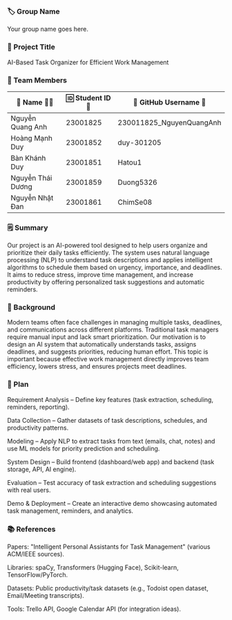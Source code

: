 ### 🏷️ Group Name

Your group name goes here.

### 📝 Project Title

AI-Based Task Organizer for Efficient Work Management

### 👥 Team Members


| 👤 Name 🧑‍🎓      | 🆔 Student ID 🧾   | 🐙 GitHub Username 🔗   |
| ---------------- | ------------------- | ------------------------ |
| Nguyễn Quang Anh | 23001825            | 230011825_NguyenQuangAnh |
| Hoàng Mạnh Duy   | 23001852            | duy-301205               |
| Bàn Khánh Duy    | 23001851            | Hatou1                   |
| Nguyễn Thái Dương| 23001859            | Duong5326                |
| Nguyễn Nhật Đan  | 23001861            | ChimSe08                 |
### 🗒️ Summary

Our project is an AI-powered tool designed to help users organize and prioritize their daily tasks efficiently. The system uses natural language processing (NLP) to understand task descriptions and applies intelligent algorithms to schedule them based on urgency, importance, and deadlines. It aims to reduce stress, improve time management, and increase productivity by offering personalized task suggestions and automatic reminders.

### 🎯 Background

Modern teams often face challenges in managing multiple tasks, deadlines, and communications across different platforms. Traditional task managers require manual input and lack smart prioritization. Our motivation is to design an AI system that automatically understands tasks, assigns deadlines, and suggests priorities, reducing human effort. This topic is important because effective work management directly improves team efficiency, lowers stress, and ensures projects meet deadlines.

### 🚀 Plan

Requirement Analysis – Define key features (task extraction, scheduling, reminders, reporting).

Data Collection – Gather datasets of task descriptions, schedules, and productivity patterns.

Modeling – Apply NLP to extract tasks from text (emails, chat, notes) and use ML models for priority prediction and scheduling.

System Design – Build frontend (dashboard/web app) and backend (task storage, API, AI engine).

Evaluation – Test accuracy of task extraction and scheduling suggestions with real users.

Demo & Deployment – Create an interactive demo showcasing automated task management, reminders, and analytics.

### 📚 References

Papers: "Intelligent Personal Assistants for Task Management" (various ACM/IEEE sources).

Libraries: spaCy, Transformers (Hugging Face), Scikit-learn, TensorFlow/PyTorch.

Datasets: Public productivity/task datasets (e.g., Todoist open dataset, Email/Meeting transcripts).

Tools: Trello API, Google Calendar API (for integration ideas).

